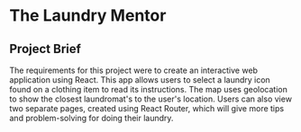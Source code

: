 # The Laundry Mentor

## Project Brief

The requirements for this project were to create an interactive web application using React. This app allows users to select a laundry icon found on a clothing item to read its instructions. The map uses geolocation to show the closest laundromat's to the user's location. Users can also view two separate pages, created using React Router, which will give more tips and problem-solving for doing their laundry. 
